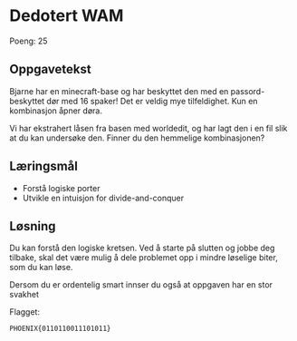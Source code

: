 # Dedotert WAM

Poeng: 25

## Oppgavetekst

Bjarne har en minecraft-base og har beskyttet den med en passord-beskyttet dør med 16 spaker! Det er veldig mye tilfeldighet. Kun en kombinasjon åpner døra.

Vi har ekstrahert låsen fra basen med worldedit, og har lagt den i en fil slik at du kan undersøke den. Finner du den hemmelige kombinasjonen?

## Læringsmål

 * Forstå logiske porter
 * Utvikle en intuisjon for divide-and-conquer

## Løsning

Du kan forstå den logiske kretsen. Ved å starte på slutten og jobbe deg tilbake, skal det være mulig å dele problemet opp i mindre løselige biter, som du kan løse.

Dersom du er ordentelig smart innser du også at oppgaven har en stor svakhet

Flagget:

```
PHOENIX{0110110011101011}
```